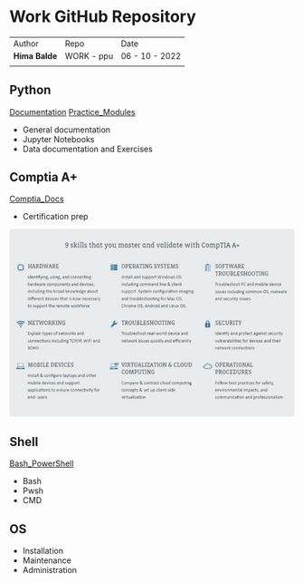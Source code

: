
# Work GitHub Repository

|  |  |  |
| ------ | --- | ------ |
| Author | Repo | Date |
| **Hima Balde** | WORK - ppu | 06 - 10 - 2022 |
| | | |

## Python

[Documentation][Python Docs]
[Practice_Modules][Python Examples]

- General documentation
- Jupyter Notebooks
- Data documentation and Exercises

## Comptia A+

[Comptia_Docs][A+ Main]

- Certification prep

<img src='images/a_plus_obj.jpeg' width=800>

## Shell

[Bash_PowerShell]
<!-- [submodule "Bash_PowerShell"]
    path = bash_rx
    url = <https://github.com/work/bash_rx> -->

- Bash
- Pwsh
- CMD

## OS

- Installation
- Maintenance
- Administration

[Python Docs]: Docs2/PyDoc.md
[A+ Main]: Docs2/AplusMain.md
[Python Examples]: py-prac/cal_qr.ipynb
[Bash_PowerShell]: bash_rx/copydocs.sh
